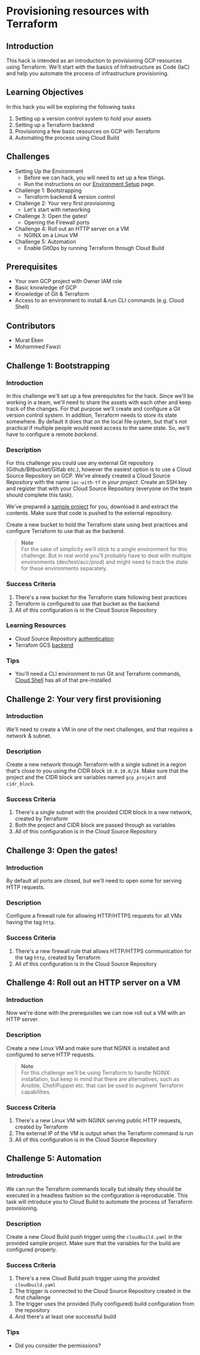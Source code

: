 # Provisioning resources with Terraform

## Introduction

This hack is intended as an introduction to provisioning GCP resources using Terraform. We'll start with the basics of Infrastructure as Code (IaC) and help you automate the process of infrastructure provisioning. 

## Learning Objectives

In this hack you will be exploring the following tasks

1. Setting up a version control system to hold your assets
1. Setting up a Terraform backend
1. Provisioning a few basic resources on GCP with Terraform
1. Automating the process using Cloud Build

## Challenges

- Setting Up the Environment
   - Before we can hack, you will need to set up a few things.
   - Run the instructions on our [Environment Setup](../../faq/howto-setup-environment.md) page.
- Challenge 1: Bootstrapping
   - Terraform backend & version control
- Challenge 2: Your very first provisioning
   - Let's start with networking
- Challenge 3: Open the gates!
   - Opening the Firewall ports
- Challenge 4: Roll out an HTTP server on a VM
   - NGINX on a Linux VM
- Challenge 5: Automation
   - Enable GitOps by running Terraform through Cloud Build 

## Prerequisites

- Your own GCP project with Owner IAM role
- Basic knowledge of GCP
- Knowledge of Git & Terraform
- Access to an environment to install & run CLI commands (e.g. Cloud Shell)

## Contributors

- Murat Eken
- Mohammed Fawzi

## Challenge 1: Bootstrapping

### Introduction

In this challenge we'll set up a few prerequisites for the hack. Since we'll be working in a team, we'll need to share the assets with each other and keep track of the changes. For that purpose we'll create and configure a Git version control system. In addition, Terraform needs to store its state somewhere. By default it does that on the local file system, but that's not practical if multiple people would need access to the same state. So, we'll have to configure a remote _backend_.

### Description

For this challenge you could use any external Git repository (Github/Bitbucket/Gitlab etc.), however the easiest option is to use a Cloud Source Repository on GCP. We've already created a Cloud Source Repository with the name `iac-with-tf` in *your project*. Create an SSH key and register that with your Cloud Source Repository (everyone on the team should complete this task).

We've prepared a [sample project](#) for you, download it and extract the contents. Make sure that code is pushed to the external repository.

Create a new bucket to hold the Terraform state using best practices and configure Terraform to use that as the backend. 

> **Note**  
> For the sake of simplicity we'll stick to a single environment for this challenge. But in real world you'll probably have to deal with multiple environments (dev/test/acc/prod) and might need to track the state for these environments separately.

### Success Criteria

1. There's a new bucket for the Terraform state following best practices
1. Terraform is configured to use that bucket as the backend
1. All of this configuration is in the Cloud Source Repository

### Learning Resources

- Cloud Source Repository [authentication](https://cloud.google.com/source-repositories/docs/authentication)
- Terrafom GCS [backend](https://developer.hashicorp.com/terraform/language/settings/backends/gcs)

### Tips

- You'll need a CLI environment to run Git and Terraform commands, [Cloud Shell](https://cloud.google.com/shell) has all of that pre-installed

## Challenge 2: Your very first provisioning

### Introduction

We'll need to create a VM in one of the next challenges, and that requires a network & subnet.

### Description

Create a new network through Terraform with a single subnet in a region that's close to you using the CIDR block `10.0.10.0/24`. Make sure that the project and the CIDR block are variables named `gcp_project` and `cidr_block`.

### Success Criteria

1. There's a single subnet with the provided CIDR block in a new network, created by Terraform
1. Both the project and CIDR block are passed through as variables
1. All of this configuration is in the Cloud Source Repository

## Challenge 3: Open the gates!

### Introduction

By default all ports are closed, but we'll need to open some for serving HTTP requests.

### Description

Configure a firewall rule for allowing HTTP/HTTPS requests for all VMs having the tag `http`.

### Success Criteria

1. There's a new firewall rule that allows HTTP/HTTPS communication for the tag `http`, created by Terraform
1. All of this configuration is in the Cloud Source Repository


## Challenge 4: Roll out an HTTP server on a VM

### Introduction

Now we're done with the prerequisites we can now roll out a VM with an HTTP server.

### Description

Create a new Linux VM and make sure that NGINX is installed and configured to serve HTTP requests.

> **Note**  
> For this challenge we'll be using Terraform to handle NGINX installation, but keep in mind that there are alternatives, such as Ansible, Chef/Puppet etc. that can be used to augment Terraform capabilities.

### Success Criteria

1. There's a new Linux VM with NGINX serving public HTTP requests, created by Terraform
1. The external IP of the VM is output when the Terraform command is run
1. All of this configuration is in the Cloud Source Repository

## Challenge 5: Automation

### Introduction

We can run the Terraform commands locally but ideally they should be executed in a headless fashion so the configuration is reproducable. This task will introduce you to Cloud Build to automate the process of Terraform provisioning.

### Description

Create a new Cloud Build push trigger using the `cloudbuild.yaml` in the provided sample project. Make sure that the variables for the build are configured properly.

### Success Criteria

1. There's a new Cloud Build push trigger using the provided `cloudbuild.yaml`
2. The trigger is connected to the Cloud Source Repository created in the first challenge
3. The trigger uses the provided (fully configured) build configuration from the repository
4. And there's at least one successful build

### Tips

- Did you consider the permissions?
